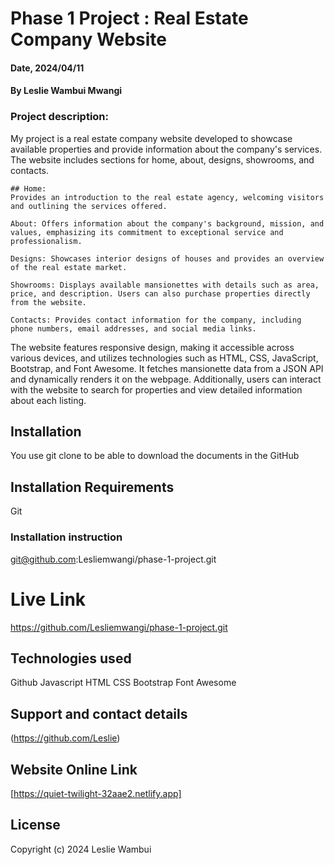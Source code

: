 # Phase 1 Project : Real Estate Company Website

#### Date, 2024/04/11

#### By Leslie Wambui Mwangi

### Project description:

My project is a real estate company website developed to showcase available properties and provide information about the company's services. The website includes sections for home, about, designs, showrooms, and contacts.

    ## Home:
    Provides an introduction to the real estate agency, welcoming visitors and outlining the services offered.

    About: Offers information about the company's background, mission, and values, emphasizing its commitment to exceptional service and professionalism.

    Designs: Showcases interior designs of houses and provides an overview of the real estate market.

    Showrooms: Displays available mansionettes with details such as area, price, and description. Users can also purchase properties directly from the website.

    Contacts: Provides contact information for the company, including phone numbers, email addresses, and social media links.

The website features responsive design, making it accessible across various devices, and utilizes technologies such as HTML, CSS, JavaScript, Bootstrap, and Font Awesome. It fetches mansionette data from a JSON API and dynamically renders it on the webpage. Additionally, users can interact with the website to search for properties and view detailed information about each listing.

## Installation

You use git clone to be able to download the documents in the GitHub

## Installation Requirements

Git

### Installation instruction

git@github.com:Lesliemwangi/phase-1-project.git

# Live Link

https://github.com/Lesliemwangi/phase-1-project.git

## Technologies used

Github
Javascript
HTML
CSS
Bootstrap
Font Awesome

## Support and contact details

(https://github.com/Leslie)

## Website Online Link

[https://quiet-twilight-32aae2.netlify.app]

## License

Copyright (c) 2024 Leslie Wambui
